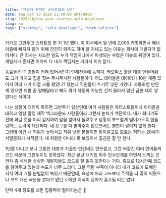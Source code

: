 ```yaml
---
title: "개발자 혼자인 스타트업의 1년"
date: Tue Oct 13 2020 21:00:00 GMT+0900
slug: 2020/10/one-year-startup-solo-developer
lang: ko
tags: ["startup", "solo-developer", "work-culture"]
---
```


카카오 그만두고 스타트업 한 지 1년 됐다. 이 회사에서 일 년에 2,000 커밋하면서 매너리즘에 빠지지 않기 위해 간간히 외주도 하며 잘 지내고 있는 이유는 회사에 개발자가 없어서다. 큰 회사는 사소한 일도 누가 책임지냐에서 파생되는 수많은 이슈로 뒤덮여 있다. 개발자가 혼자면 어차피 다 내가 책임지는 거라서 이슈 없다.

동료들은 IT 경험이 전혀 없어서인지 인해전술에 능하다. 백오피스 툴을 대충 만들어줘도 그거 가지고 집을 짓는 무시무시한 사람들이다. 어느 테이블은 데이터가 10만 개쯤 있어서 어라 내가 이걸 크롤 했었나? 했는데 직원들이 수기로 넣은 거였다. 자동화할 만한 게 있으면 제발 좀 말해달라고 해도 뭐가 자동화 가능한 건지 몰라서 일단 급한 대로 넣었다는 식이다.

나는 성질이 더러워 툭하면 그만두기 쉽상인데 여기 사람들은 아티스트들이나 아이돌을 대하고 영상 촬영 제작 백그라운드 사람들이라 그런지 눈치가 백단이다. 내가 화나기도 전에 화날 것을 미리 감지하여 말을 알아서 돌려주고 상황이 부드럽게 넘어가도록 핸들링하는 능력이 대단하다. 내 요구를 다 받아주지 않으면서도 불만이 쌓이지 않게 한다. 그런데 이건 내 직위가 높아서고 직위 낮은 분들이면 알아듣고도 모르는 척하는 20세기 서열문화가 시작된다. 내 취향은 아니라 못 보겠어서 출근은 잘 안 한다.

1년쯤 다니고 보니 그동안 대표가 지출한 인건비도 안쓰럽고, 그간 써갈긴 여러 언어들의 코드 때문에 그만두지도 못하겠다. 최근 끝난 대기업 외주 인수인계를 하면서 느끼는 건 연차 좀 넉넉한 성실한 개발자들도 코드를 잘 읽지 못한다는 거다. 줌으로 12시간째 코드를 읽어주고 있는데 속도가 너무 느리다. 그분 역량 부족이 아니라 내가 코드에 도메인 지식 여러 개를 분별없이 녹였기 때문인데, 요청에 따라 코드보다 주석을 더 많이 써줬으나 코드 대신 국문을 본다고 없던 도메인 지식이 갑자기 흡수될 리는 없다.

단락 4개 정도를 쓰면 집중력이 떨어지는군 🥹
